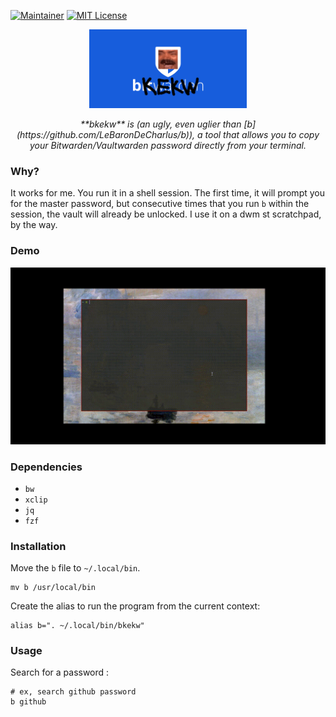 [![Maintainer](https://img.shields.io/badge/maintainer-lebarondecharlus-blue)](https://github.com/samuel-andres)
[![MIT License](https://img.shields.io/badge/license-MIT-green)](https://choosealicense.com/licenses/mit/)

<p align="center">
    <img src="./b.png" width="50%">
</p>
<p align="center">
    <i>
        **bkekw** is (an ugly, even uglier than [b](https://github.com/LeBaronDeCharlus/b)), a tool that allows you to copy your Bitwarden/Vaultwarden password directly from your terminal.
    </i>
</p>

### Why?

It works for me. You run it in a shell session. The first time, it will prompt you for the master password, but consecutive times that you run `b` within the session, the vault will already be unlocked. I use it on a dwm st scratchpad, by the way.

### Demo

![](b.gif)

### Dependencies

- `bw`
- `xclip`
- `jq`
- `fzf`

### Installation

Move the `b` file to `~/.local/bin`.

```shell
mv b /usr/local/bin
```

Create the alias to run the program from the current context:
```shell
alias b=". ~/.local/bin/bkekw"
```

### Usage
Search for a password :
```shell
# ex, search github password
b github
```

